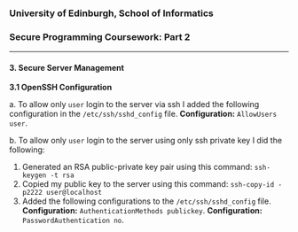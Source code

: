 ### University of Edinburgh, School of Informatics
### Secure Programming Coursework: Part 2

---

#### 3. Secure Server Management 

**3.1 OpenSSH Configuration**

a.  To allow only `user` login to the server via ssh I added the following configuration in the `/etc/ssh/sshd_config` file. 
**Configuration:** `AllowUsers user`.

b.  To allow only `user` login to the server using only ssh private key I did the following:

1.  Generated an RSA public-private key pair using this command: `ssh-keygen -t rsa`
2.  Copied my public key to the server using this command: `ssh-copy-id -p2222 user@localhost`
3.  Added the following configurations to the  `/etc/ssh/sshd_config` file.
    **Configuration:** `AuthenticationMethods publickey`.
    **Configuration:** `PasswordAuthentication no`.